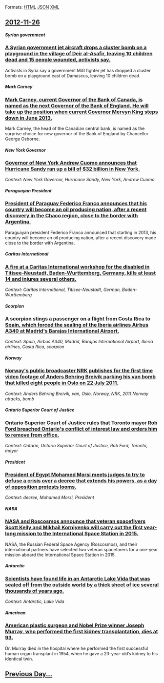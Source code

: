 
Formats: [HTML](2012/11/26/index.html)  [JSON](2012/11/26/index.json)  [XML](2012/11/26/index.xml)  

## [2012-11-26](/news/2012/11/26/index.md)

##### Syrian government
### [A Syrian government jet aircraft drops a cluster bomb on a playground in the village of Deir al-Asafir, leaving 10 children dead and 15 people wounded, activists say. ](/news/2012/11/26/a-syrian-government-jet-aircraft-drops-a-cluster-bomb-on-a-playground-in-the-village-of-deir-al-asafir-leaving-10-children-dead-and-15-peop.md)
Activists in Syria say a government MiG fighter jet has dropped a cluster bomb on a playground east of Damascus, leaving 10 children dead.

##### Mark Carney
### [Mark Carney, current Governor of the Bank of Canada, is named as the next Governor of the Bank of England. He will take up the position when current Governor Mervyn King steps down in June 2013. ](/news/2012/11/26/mark-carney-current-governor-of-the-bank-of-canada-is-named-as-the-next-governor-of-the-bank-of-england-he-will-take-up-the-position-when.md)
Mark Carney, the head of the Canadian central bank, is named as the surprise choice for new governor of the Bank of England by Chancellor George Osborne.

##### New York Governor
### [Governor of New York Andrew Cuomo announces that Hurricane Sandy ran up a bill of $32 billion in New York. ](/news/2012/11/26/governor-of-new-york-andrew-cuomo-announces-that-hurricane-sandy-ran-up-a-bill-of-32-billion-in-new-york.md)
_Context: New York Governor, Hurricane Sandy, New York, Andrew Cuomo_

##### Paraguayan President
### [President of Paraguay Federico Franco announces that his country will become an oil producing nation, after a recent discovery in the Chaco region, close to the border with Argentina. ](/news/2012/11/26/president-of-paraguay-federico-franco-announces-that-his-country-will-become-an-oil-producing-nation-after-a-recent-discovery-in-the-chaco.md)
Paraguayan president Federico Franco announced that starting in 2013, his country will become an oil producing nation, after a recent discovery made close to the border with Argentina.

##### Caritas International
### [A fire at a Caritas International workshop for the disabled in Titisee-Neustadt, Baden-Wurttemberg, Germany, kills at least 14 and injures several others. ](/news/2012/11/26/a-fire-at-a-caritas-international-workshop-for-the-disabled-in-titisee-neustadt-baden-wa1-4rttemberg-germany-kills-at-least-14-and-injures.md)
_Context: Caritas International, Titisee-Neustadt, German, Baden-Wurttemberg_

##### Scorpion
### [A scorpion stings a passenger on a flight from Costa Rica to Spain, which forced the sealing of the Iberia airlines Airbus A340 at Madrid's Barajas International Airport. ](/news/2012/11/26/a-scorpion-stings-a-passenger-on-a-flight-from-costa-rica-to-spain-which-forced-the-sealing-of-the-iberia-airlines-airbus-a340-at-madrid-s.md)
_Context: Spain, Airbus A340, Madrid, Barajas International Airport, Iberia airlines, Costa Rica, scorpion_

##### Norway
### [Norway's public broadcaster NRK publishes for the first time video footage of Anders Behring Breivik parking his van bomb that killed eight people in Oslo on 22 July 2011. ](/news/2012/11/26/norway-s-public-broadcaster-nrk-publishes-for-the-first-time-video-footage-of-anders-behring-breivik-parking-his-van-bomb-that-killed-eight.md)
_Context: Anders Behring Breivik, van, Oslo, Norway, NRK, 2011 Norway attacks, bomb_

##### Ontario Superior Court of Justice
### [Ontario Superior Court of Justice rules that Toronto mayor Rob Ford breached Ontario's conflict of interest law and orders him to remove from office. ](/news/2012/11/26/ontario-superior-court-of-justice-rules-that-toronto-mayor-rob-ford-breached-ontarioas-conflict-of-interest-law-and-orders-him-to-remove-f.md)
_Context: Ontario, Ontario Superior Court of Justice, Rob Ford, Toronto, mayor_

##### President
### [President of Egypt Mohamed Morsi meets judges to try to defuse a crisis over a decree that extends his powers, as a day of opposition protests looms. ](/news/2012/11/26/president-of-egypt-mohamed-morsi-meets-judges-to-try-to-defuse-a-crisis-over-a-decree-that-extends-his-powers-as-a-day-of-opposition-protes.md)
_Context: decree, Mohamed Morsi, President_

##### NASA
### [NASA and Roscosmos announce that veteran spaceflyers Scott Kelly and Mikhail Korniyenko will carry out the first year-long mission to the International Space Station in 2015. ](/news/2012/11/26/nasa-and-roscosmos-announce-that-veteran-spaceflyers-scott-kelly-and-mikhail-korniyenko-will-carry-out-the-first-year-long-mission-to-the-in.md)
NASA, the Russian Federal Space Agency (Roscosmos), and their international partners have selected two veteran spacefarers for a one-year mission aboard the International Space Station in 2015.

##### Antarctic
### [Scientists have found life in an Antarctic Lake Vida that was sealed off from the outside world by a thick sheet of ice several thousands of years ago. ](/news/2012/11/26/scientists-have-found-life-in-an-antarctic-lake-vida-that-was-sealed-off-from-the-outside-world-by-a-thick-sheet-of-ice-several-thousands-of.md)
_Context: Antarctic, Lake Vida_

##### American
### [American plastic surgeon and Nobel Prize winner Joseph Murray, who performed the first kidney transplantation, dies at 93. ](/news/2012/11/26/american-plastic-surgeon-and-nobel-prize-winner-joseph-murray-who-performed-the-first-kidney-transplantation-dies-at-93.md)
Dr. Murray died in the hospital where he performed the first successful human organ transplant in 1954, when he gave a 23-year-old’s kidney to his identical twin.

## [Previous Day...](/news/2012/11/25/index.md)

